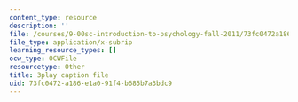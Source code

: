 ```yaml
---
content_type: resource
description: ''
file: /courses/9-00sc-introduction-to-psychology-fall-2011/73fc0472a186e1a091f4b685b7a3bdc9_SXzdOK_J-xE.srt
file_type: application/x-subrip
learning_resource_types: []
ocw_type: OCWFile
resourcetype: Other
title: 3play caption file
uid: 73fc0472-a186-e1a0-91f4-b685b7a3bdc9
---
```

